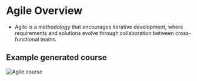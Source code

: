# Agile Overview

- Agile is a methodology that encourages iterative development, where requirements and solutions evolve through collaboration between cross-functional teams.


## Example generated course
![Agile course](../media/jira.png)
